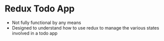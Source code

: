 # Redux Todo App
- Not fully functional by any means
- Designed to understand how to use redux to manage the various states involved in a todo app
